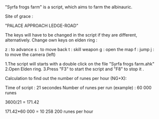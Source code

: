 "Syrfa frogs farm" is a script, which aims to farm the albinauric.

Site of grace :

"PALACE APPROACH LEDGE-ROAD"


The keys will have to be changed in the script if they are different, alternatively.
Change own keys on elden ring :

z : to advance
s : to move back
t : skill weapon 
g : open the map
f : jump 
j : to move the camera (left) 

1.The script will starts with a double click on the file "Syrfa frogs farm.ahk"
2.Open Elden ring.
3.Press "F3" to start the script and "F8" to stop it .


Calculation to find out the number of runes per hour (NG+X):

Time of script : 21 secondes
Number of runes per run (example) : 60 000 runes

3600/21 = 171.42

171.42*60 000 = 10 258 200 runes per hour
